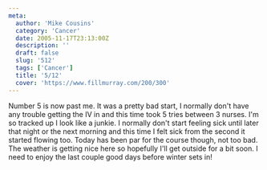 ```yaml
---
meta:
  author: 'Mike Cousins'
  category: 'Cancer'
  date: 2005-11-17T23:13:00Z
  description: ''
  draft: false
  slug: '512'
  tags: ['Cancer']
  title: '5/12'
  cover: 'https://www.fillmurray.com/200/300'
---
```


Number 5 is now past me. It was a pretty bad start, I normally don't have any
trouble getting the IV in and this time took 5 tries between 3 nurses. I'm so
tracked up I look like a junkie. I normally don't start feeling sick until later
that night or the next morning and this time I felt sick from the second it
started flowing too. Today has been par for the course though, not too bad. The
weather is getting nice here so hopefully I'll get outside for a bit soon. I
need to enjoy the last couple good days before winter sets in!
